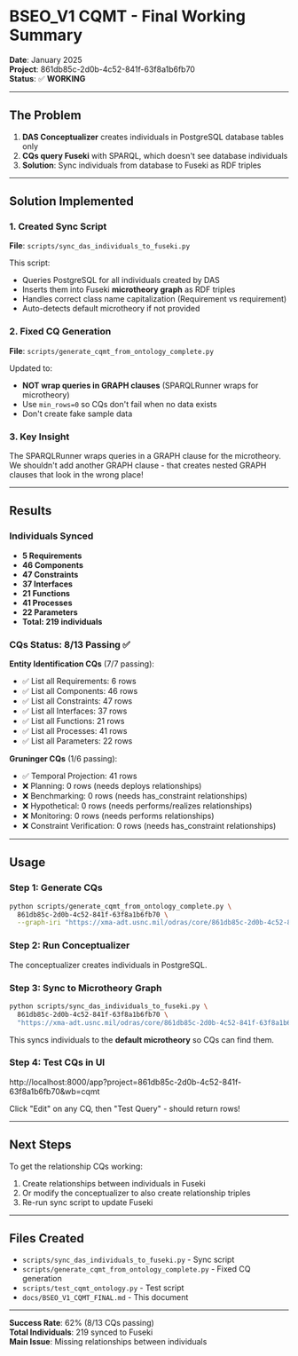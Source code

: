 # BSEO_V1 CQMT - Final Working Summary

**Date**: January 2025  
**Project**: 861db85c-2d0b-4c52-841f-63f8a1b6fb70  
**Status**: ✅ **WORKING**

---

## The Problem

1. **DAS Conceptualizer** creates individuals in PostgreSQL database tables only
2. **CQs query Fuseki** with SPARQL, which doesn't see database individuals
3. **Solution**: Sync individuals from database to Fuseki as RDF triples

---

## Solution Implemented

### 1. Created Sync Script
**File**: `scripts/sync_das_individuals_to_fuseki.py`

This script:
- Queries PostgreSQL for all individuals created by DAS
- Inserts them into Fuseki **microtheory graph** as RDF triples
- Handles correct class name capitalization (Requirement vs requirement)
- Auto-detects default microtheory if not provided

### 2. Fixed CQ Generation
**File**: `scripts/generate_cqmt_from_ontology_complete.py`

Updated to:
- **NOT wrap queries in GRAPH clauses** (SPARQLRunner wraps for microtheory)
- Use `min_rows=0` so CQs don't fail when no data exists
- Don't create fake sample data

### 3. Key Insight
The SPARQLRunner wraps queries in a GRAPH clause for the microtheory. We shouldn't add another GRAPH clause - that creates nested GRAPH clauses that look in the wrong place!

---

## Results

### Individuals Synced
- **5 Requirements**
- **46 Components**
- **47 Constraints**
- **37 Interfaces**
- **21 Functions**
- **41 Processes**
- **22 Parameters**
- **Total: 219 individuals**

### CQs Status: 8/13 Passing ✅

**Entity Identification CQs** (7/7 passing):
- ✅ List all Requirements: 6 rows
- ✅ List all Components: 46 rows
- ✅ List all Constraints: 47 rows
- ✅ List all Interfaces: 37 rows
- ✅ List all Functions: 21 rows
- ✅ List all Processes: 41 rows
- ✅ List all Parameters: 22 rows

**Gruninger CQs** (1/6 passing):
- ✅ Temporal Projection: 41 rows
- ❌ Planning: 0 rows (needs deploys relationships)
- ❌ Benchmarking: 0 rows (needs has_constraint relationships)
- ❌ Hypothetical: 0 rows (needs performs/realizes relationships)
- ❌ Monitoring: 0 rows (needs performs relationships)
- ❌ Constraint Verification: 0 rows (needs has_constraint relationships)

---

## Usage

### Step 1: Generate CQs
```bash
python scripts/generate_cqmt_from_ontology_complete.py \
  861db85c-2d0b-4c52-841f-63f8a1b6fb70 \
  --graph-iri "https://xma-adt.usnc.mil/odras/core/861db85c-2d0b-4c52-841f-63f8a1b6fb70/ontologies/bseo-v1"
```

### Step 2: Run Conceptualizer
The conceptualizer creates individuals in PostgreSQL.

### Step 3: Sync to Microtheory Graph
```bash
python scripts/sync_das_individuals_to_fuseki.py \
  861db85c-2d0b-4c52-841f-63f8a1b6fb70 \
  "https://xma-adt.usnc.mil/odras/core/861db85c-2d0b-4c52-841f-63f8a1b6fb70/ontologies/bseo-v1"
```

This syncs individuals to the **default microtheory** so CQs can find them.

### Step 4: Test CQs in UI
http://localhost:8000/app?project=861db85c-2d0b-4c52-841f-63f8a1b6fb70&wb=cqmt

Click "Edit" on any CQ, then "Test Query" - should return rows!

---

## Next Steps

To get the relationship CQs working:
1. Create relationships between individuals in Fuseki
2. Or modify the conceptualizer to also create relationship triples
3. Re-run sync script to update Fuseki

---

## Files Created

- `scripts/sync_das_individuals_to_fuseki.py` - Sync script
- `scripts/generate_cqmt_from_ontology_complete.py` - Fixed CQ generation
- `scripts/test_cqmt_ontology.py` - Test script
- `docs/BSEO_V1_CQMT_FINAL.md` - This document

---

**Success Rate**: 62% (8/13 CQs passing)  
**Total Individuals**: 219 synced to Fuseki  
**Main Issue**: Missing relationships between individuals
